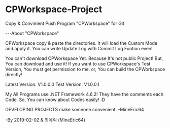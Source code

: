 # CPWorkspace-Project
Copy &amp; Convinient Push Program "CPWorkspace" for Git

---About "CPWorkspace"

CPWorkspace copy & paste the directories.
It will load the Custom Mode and apply it.
You can write Update Log with Commit Log Funtion even!

You can't download CPWorkspace Yet. Because It's not public Project!
But, You can download and use it!
If you want to use CPWorkspace's Test Version, You must get permission to me. or, You can build the CPWorkspace directly!

Latest Version: V1.0.0.0
Test Version: V1.0.0.1

My All Programs use .NET Framework 4.6.2!
They have the comments each Code. So, You can know about Codes easily! :D

DEVELOPING PROJECTS make someone convenient. -MineEric64

-By 2019-02-02 & 최에릭 (MineEric64)
